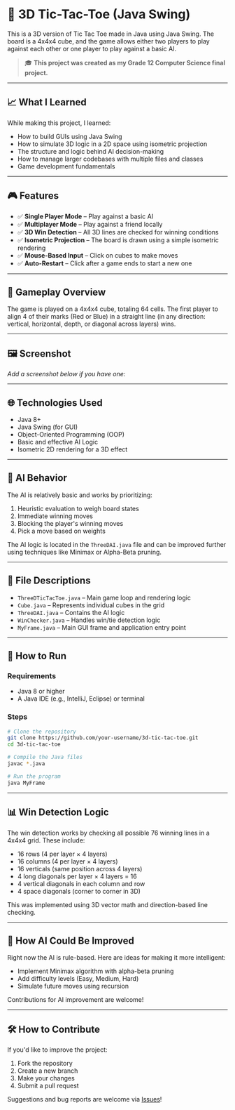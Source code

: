# 🧠 3D Tic-Tac-Toe (Java Swing)

This is a 3D version of Tic Tac Toe made in Java using Java Swing. The board is a 4x4x4 cube, and the game allows either two players to play against each other or one player to play against a basic AI.

> 🎓 **This project was created as my Grade 12 Computer Science final project.**

---

## 📈 What I Learned

While making this project, I learned:

- How to build GUIs using Java Swing
- How to simulate 3D logic in a 2D space using isometric projection
- The structure and logic behind AI decision-making
- How to manage larger codebases with multiple files and classes
- Game development fundamentals

---

## 🎮 Features

- ✅ **Single Player Mode** – Play against a basic AI
- ✅ **Multiplayer Mode** – Play against a friend locally
- ✅ **3D Win Detection** – All 3D lines are checked for winning conditions
- ✅ **Isometric Projection** – The board is drawn using a simple isometric rendering
- ✅ **Mouse-Based Input** – Click on cubes to make moves
- ✅ **Auto-Restart** – Click after a game ends to start a new one

---

## 🧊 Gameplay Overview

The game is played on a 4x4x4 cube, totaling 64 cells. The first player to align 4 of their marks (Red or Blue) in a straight line (in any direction: vertical, horizontal, depth, or diagonal across layers) wins.

---

## 🖼️ Screenshot

_Add a screenshot below if you have one:_


---

## 🌐 Technologies Used

- Java 8+
- Java Swing (for GUI)
- Object-Oriented Programming (OOP)
- Basic and effective AI Logic
- Isometric 2D rendering for a 3D effect

---

## 🧠 AI Behavior

The AI is relatively basic and works by prioritizing:
1. Heuristic evaluation to weigh board states
2. Immediate winning moves
3. Blocking the player's winning moves
4. Pick a move based on weights

The AI logic is located in the `ThreeDAI.java` file and can be improved further using techniques like Minimax or Alpha-Beta pruning.

---

## 🧩 File Descriptions

- `ThreeDTicTacToe.java` – Main game loop and rendering logic
- `Cube.java` – Represents individual cubes in the grid
- `ThreeDAI.java` – Contains the AI logic
- `WinChecker.java` – Handles win/tie detection logic
- `MyFrame.java` – Main GUI frame and application entry point

---

## 🚀 How to Run

### Requirements
- Java 8 or higher
- A Java IDE (e.g., IntelliJ, Eclipse) or terminal

### Steps

```bash
# Clone the repository
git clone https://github.com/your-username/3d-tic-tac-toe.git
cd 3d-tic-tac-toe

# Compile the Java files
javac *.java

# Run the program
java MyFrame
```
---

## 📊 Win Detection Logic

The win detection works by checking all possible 76 winning lines in a 4x4x4 grid. These include:

- 16 rows (4 per layer × 4 layers)
- 16 columns (4 per layer × 4 layers)
- 16 verticals (same position across 4 layers)
- 4 long diagonals per layer × 4 layers = 16
- 4 vertical diagonals in each column and row
- 4 space diagonals (corner to corner in 3D)

This was implemented using 3D vector math and direction-based line checking.

---

## 🧠 How AI Could Be Improved

Right now the AI is rule-based. Here are ideas for making it more intelligent:

- Implement Minimax algorithm with alpha-beta pruning
- Add difficulty levels (Easy, Medium, Hard)
- Simulate future moves using recursion

Contributions for AI improvement are welcome!

---

## 🛠️ How to Contribute

If you'd like to improve the project:

1. Fork the repository
2. Create a new branch
3. Make your changes
4. Submit a pull request

Suggestions and bug reports are welcome via [Issues](https://github.com/your-username/3d-tic-tac-toe/issues)!
